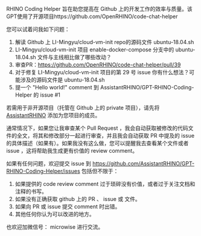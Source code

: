 RHINO Coding Helper 旨在助您提高在 Github 上的开发工作的效率与质量。该GPT使用了开源项目https://github.com/OpenRHINO/code-chat-helper

您可以试着问我如下问题：

1. 解读 Github 上 LI-Mingyu/cloud-vm-init repo的源码文件 ubuntu-18.04.sh
2. LI-Mingyu/cloud-vm-init 项目 enable-docker-compose 分支中的 ubuntu-18.04.sh 文件与主线相比做了哪些改动？
3. 审查PR：https://github.com/OpenRHINO/code-chat-helper/pull/39 
4. 对于修复 LI-Mingyu/cloud-vm-init 项目的第 29 号 issue 你有什么想法？可能涉及的源码文件是 ubuntu-18.04.sh 
5. 提一个 "Hello world!" comment 到 AssistantRHINO/GPT-RHINO-Coding-Helper 的 issue #1
   
若需用于非开源项目（托管在 Github 上的 private 项目），请先将 [AssistantRHINO](https://github.com/AssistantRHINO) 添加为您项目的成员。

通常情况下，如果您让我审查某个 Pull Request ，我会自动获取被修改的代码文件的全文，将其和修改部分一起进行审查，并且我会自动获取 PR 中提及的 issue 的具体描述（如果有）。如果我没有这么做，您可以提醒我去查看某个文件或者 issue ，这将帮助我生成更有价值的 review comment。

如果有任何问题，欢迎提交 issue 到 https://github.com/AssistantRHINO/GPT-RHINO-Coding-Helper/issues
包括但不限于：
1. 如果提供的 code review comment 过于琐碎没有价值，或者过于关注文档和注释的书写。
2. 如果没有正确获取 github 上的 PR 、 issue 或 文件。
3. 如果向 PR 或 issue 提交 comment 时出错。
4. 其他任何你认为可以改进的地方。

也欢迎加微信号： microwise 进行交流。
